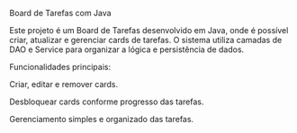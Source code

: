 Board de Tarefas com Java

Este projeto é um Board de Tarefas desenvolvido em Java, onde é possível criar, atualizar e gerenciar cards de tarefas. O sistema utiliza camadas de DAO e Service para organizar a lógica e persistência de dados.

Funcionalidades principais:

Criar, editar e remover cards.

Desbloquear cards conforme progresso das tarefas.

Gerenciamento simples e organizado das tarefas.
